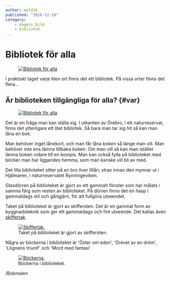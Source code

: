 ```yaml
---
author: mafd16
published: "2016-12-10"
category:
    - dagens bild
    - bibliotek
...
```

Bibliotek för alla
==================

<figure class="figure right w25">
<a href="image/boklada.jpg"><img src="image/boklada.jpg?w=200&h=150&crop-to-fit&rb=-90" alt="Bibliotek för alla"/></a>
</figure>

I praktiskt taget varje liten ort finns det ett bibliotek. På vissa orter finns det flera...

<!--more-->

Är biblioteken tillgängliga för alla? {#var}
-----------------------------------

<figure class="figure left w50">
<a href="image/boklada.jpg"><img src="image/boklada.jpg?w=330&h=440&crop-to-fit&rb=-90&a=10,0,15,0" alt="Bibliotek för alla"/></a>
</figure>


Det är en fråga man kan ställa sig. I utkanten av Örebro, i ett naturreservat, finns det ytterligare ett litet bibliotek. Så bara man tar sig hit så kan man låna en bok.

Man behöver inget lånekort, och man får låna boken så länge man vill. Man behöver inte ens lämna tillbaka boken. Om man vill så kan man istället lämna boken vidare till en kompis. Man kan också fylla på biblioteket med böcker man har liggandes hemma, som man kanske vill bli av med.

Det lilla biblioteket sitter på en bro över lillån, strax innan den mynnar ut i Hjälmaren, i naturreservatet Rynningeviken.

Glasdörren på biblioteket är gjort av ett gammalt fönster som har målats i samma färg som resten av biblioteket. På dörren finns det en hasp i gammaldags stil och gångjärn, för att fullgöra utseendet.

Taket på biblioteket är gjort av skiffersten. Det är en gammal form av byggnadsteknik som ger ett gammaldags och fint utseende. Det kallas även [skiffertak](https://sv.wikipedia.org/wiki/Skiffertak).

<figure class="figure">
<a href="image/boklada.jpg"><img src="image/boklada.jpg?w=500&h=300&rb=-90&crop-to-fit&area=10,0,60,0" alt="Skiffertak."/></a>
<figcaption markdown=1>Taket på biblioteket är gjort av skiffersten.</figcaption>
</figure>

Några av böckerna i biblioteket är 'Öster om eden', 'Drevet av en dröm', 'Lögnens triumf' och 'Mord med fantasi'.

<figure class="figure">
<a href="image/boklada.jpg"><img src="image/boklada.jpg?w=400&h=400&rb=-90&crop-to-fit&area=40,15,42,25" alt="Böckerna."/></a>
<figcaption markdown=1>Böckerna i biblioteket.</figcaption>
</figure>


/Bokmalen
